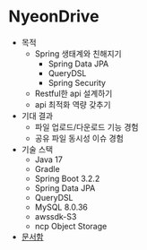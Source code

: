 # NyeonDrive
- 목적
    - Spring 생태계와 친해지기
      - Spring Data JPA
      - QueryDSL  
      - Spring Security 
    - Restful한 api 설계하기
    - api 최적화 역량 갖추기
- 기대 결과
  - 파일 업로드/다운로드 기능 경험
  - 공유 파일 동시성 이슈 경험
- 기술 스택
  - Java 17
  - Gradle
  - Spring Boot 3.2.2
  - Spring Data JPA
  - QueryDSL
  - MySQL 8.0.36
  - awssdk-S3
  - ncp Object Storage
- [문서함](https://www.notion.so/8cf6d60093984a028751a4c1dcda92fe?pvs=4)

